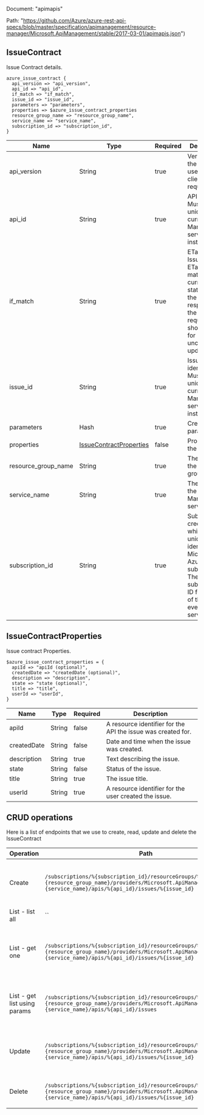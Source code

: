 Document: "apimapis"


Path: "https://github.com/Azure/azure-rest-api-specs/blob/master/specification/apimanagement/resource-manager/Microsoft.ApiManagement/stable/2017-03-01/apimapis.json")

## IssueContract

Issue Contract details.

```puppet
azure_issue_contract {
  api_version => "api_version",
  api_id => "api_id",
  if_match => "if_match",
  issue_id => "issue_id",
  parameters => "parameters",
  properties => $azure_issue_contract_properties
  resource_group_name => "resource_group_name",
  service_name => "service_name",
  subscription_id => "subscription_id",
}
```

| Name        | Type           | Required       | Description       |
| ------------- | ------------- | ------------- | ------------- |
|api_version | String | true | Version of the API to be used with the client request. |
|api_id | String | true | API identifier. Must be unique in the current API Management service instance. |
|if_match | String | true | ETag of the Issue Entity. ETag should match the current entity state from the header response of the GET request or it should be * for unconditional update. |
|issue_id | String | true | Issue identifier. Must be unique in the current API Management service instance. |
|parameters | Hash | true | Create parameters. |
|properties | [IssueContractProperties](#issuecontractproperties) | false | Properties of the Issue. |
|resource_group_name | String | true | The name of the resource group. |
|service_name | String | true | The name of the API Management service. |
|subscription_id | String | true | Subscription credentials which uniquely identify Microsoft Azure subscription. The subscription ID forms part of the URI for every service call. |
        
## IssueContractProperties

Issue contract Properties.

```puppet
$azure_issue_contract_properties = {
  apiId => "apiId (optional)",
  createdDate => "createdDate (optional)",
  description => "description",
  state => "state (optional)",
  title => "title",
  userId => "userId",
}
```

| Name        | Type           | Required       | Description       |
| ------------- | ------------- | ------------- | ------------- |
|apiId | String | false | A resource identifier for the API the issue was created for. |
|createdDate | String | false | Date and time when the issue was created. |
|description | String | true | Text describing the issue. |
|state | String | false | Status of the issue. |
|title | String | true | The issue title. |
|userId | String | true | A resource identifier for the user created the issue. |



## CRUD operations

Here is a list of endpoints that we use to create, read, update and delete the IssueContract

| Operation | Path | Verb | Description | OperationID |
| ------------- | ------------- | ------------- | ------------- | ------------- |
|Create|`/subscriptions/%{subscription_id}/resourceGroups/%{resource_group_name}/providers/Microsoft.ApiManagement/service/%{service_name}/apis/%{api_id}/issues/%{issue_id}`|Put|Creates a new Issue for an API or updates an existing one.|ApiIssue_CreateOrUpdate|
|List - list all|``||||
|List - get one|`/subscriptions/%{subscription_id}/resourceGroups/%{resource_group_name}/providers/Microsoft.ApiManagement/service/%{service_name}/apis/%{api_id}/issues/%{issue_id}`|Get|Gets the details of the Issue for an API specified by its identifier.|ApiIssue_Get|
|List - get list using params|`/subscriptions/%{subscription_id}/resourceGroups/%{resource_group_name}/providers/Microsoft.ApiManagement/service/%{service_name}/apis/%{api_id}/issues`|Get|Lists all issues assosiated with the specified API.|ApiIssues_ListByService|
|Update|`/subscriptions/%{subscription_id}/resourceGroups/%{resource_group_name}/providers/Microsoft.ApiManagement/service/%{service_name}/apis/%{api_id}/issues/%{issue_id}`|Put|Creates a new Issue for an API or updates an existing one.|ApiIssue_CreateOrUpdate|
|Delete|`/subscriptions/%{subscription_id}/resourceGroups/%{resource_group_name}/providers/Microsoft.ApiManagement/service/%{service_name}/apis/%{api_id}/issues/%{issue_id}`|Delete|Deletes the specified Issue from an API.|ApiIssue_Delete|
